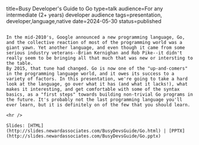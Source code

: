 title=Busy Developer's Guide to Go
type=talk
audience=For any intermediate (2+ years) developer audience
tags=presentation, developer,language,native
date=2024-05-30
status=published
~~~~~~

In the mid-2010's, Google announced a new programming language, Go, and the collective reaction of most of the programming world was a giant yawn. Yet another language, and even though it came from some serious industry veterans--Brian Kernighan and Rob Pike--it didn't really seem to be bringing all that much that was new or intersting to the table.
By 2015, that tune had changed. Go is now one of the "up-and-comers" in the programming language world, and it owes its success to a variety of factors. In this presentation, we're going to take a hard look at the language, go over what it has (and what it lacks!), what makes it interesting, and get comfortable with some of the syntax basics, as a "first steps" towards building non-trivial Go programs in the future. It's probably not the last programming language you'll ever learn, but it is definitely on of the few that you should learn.
    
<hr />

Slides: [HTML](http://slides.newardassociates.com/BusyDevsGuide/Go.html) | [PPTX](http://slides.newardassociates.com/BusyDevsGuide/Go.pptx)
